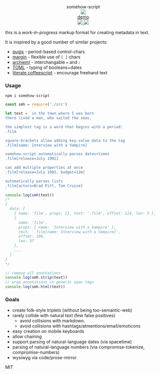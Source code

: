 <div align="center">
  <div>somehow-script</div>
  <img src="https://cloud.githubusercontent.com/assets/399657/23590290/ede73772-01aa-11e7-8915-181ef21027bc.png" />
  <div><a href="https://spencermounta.in/somehow-script/">demo</a></div>
  <a href="https://npmjs.org/package/somehow-script">
    <img src="https://img.shields.io/npm/v/somehow-script.svg?style=flat-square" />
  </a>
  <a href="https://unpkg.com/somehow-script">
    <img src="https://badge-size.herokuapp.com/spencermountain/somehow-ticks/master/builds/somehow-script.min.js" />
  </a>
</div>

this is a *work-in-progress* markup format for creating metadata in text.

It is inspired by a good number of similar projects:
  * [pugjs](https://pugjs.org/api/getting-started.html) - period-based control-chars
  * [margin](https://margin.love) - flexible use of `[ ]` chars
  * [archieml](http://archieml.org/) - interchangable `=` and `:`
  * [TOML](https://github.com/toml-lang/toml) - typing of booleans+dates
  * [literate coffeescript](http://sukima.github.io/litcoffee-presentation/) - encourage freehand text


### Usage
`npm i somehow-script`

```js
const smh = require('./src')

let text = `in the town where I was born
there lived a man, who sailed the seas.

the simplest tag is a word that begins with a period:
.film

square-brackets allow adding key-value data to the tag
.film[name: Interview with a Vampire]

somehow-script automatically parses dates+times
.film[release=July 1992]

can add multiple properties at once
.film[release=July 1992, budget=12m]

automatically parses lists
.film[actors=Brad Pitt, Tom Cruise]
`
console.log(smh(text))
/*
{
  data: [
    { name: 'film', props: {}, text: '.film', offset: 124, len: 5 },
    {
      name: 'film',
      props: { name: 'Interview with a Vampire' },
      text: '.film[name: Interview with a Vampire]',
      offset: 186,
      len: 37
    },
    ...
  ]
}
*/

// remove all annotations
console.log(smh.strip(text))
// wrap annotations in generic span tags
console.log(smh.html(text))
```

### Goals
  * create folk-style triplets (without being too-semantic-web)
  * rarely collide with natural text (few false positives)
    * avoid collisions with markdown.
    * avoid collisions with hashtags/atmentions/email/emoticons
  * easy creation on mobile keyboards
  * allow chaining 
  * support parsing of natural-language dates (via spacetime)
  * parsing of natural-language numbers (via compromise-tokenize, compromise-numbers)
  * wysiwyg via code/prose-mirror

MIT
